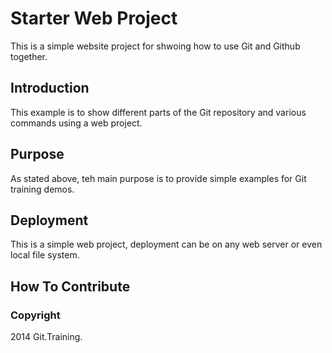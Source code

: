 # Starter Web Project

This is a simple website project for
shwoing how to use Git and Github together.

## Introduction

This example is to show different parts
of the Git repository and various commands
using a web project.

## Purpose

As stated above, teh main purpose is to
provide simple examples for Git training
demos.

## Deployment

This is a simple web project, deployment
can be on any web server or even local
file system.

## How To Contribute

### Copyright

2014 Git.Training.